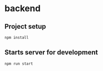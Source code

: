 # backend

## Project setup
```
npm install

```

## Starts server for development

```
npm run start

```